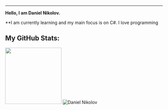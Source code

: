 ---
**Hello, I am Daniel Nikolov.**

**I am currently learning and my main focus is on C#. I love programming

## My GitHub Stats:
<img height="180em" src="https://github-readme-stats.vercel.app/api?username=kace123&show_icons=true&hide_border=true&&count_private=true&include_all_commits=true" />
<span align="left"> <img src="https://github-readme-stats.vercel.app/api/top-langs/?username=kace123&hide=php,ruby,batchfile,Java,handlebars&langs_count=8&title_color=fff&icon_color=79ff97&text_color=9f9f9f&bg_color=151515" alt="Daniel Nikolov" /></span>
</div>


